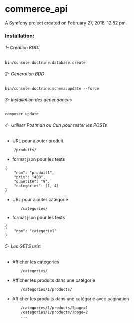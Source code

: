 commerce_api
=============

A Symfony project created on February 27, 2018, 12:52 pm.


### Installation:
###### 1- Creation BDD:
```
bin/console doctrine:database:create
```
###### 2- Géneration BDD
```
bin/console doctrine:schema:update --force
```
###### 3- Installation des dépendances
```
composer update
```
###### 4- Utiliser Postman ou Curl pour tester les POSTs
*   URL pour ajouter produit
```
    /produits/
```
*   format json pour les tests
```
{
	"nom": "produit1",
	"prix": "400",
	"quantite": "9",
	"categories": [1, 4]
}
```
*   URL pour ajouter categorie
```    
       /categories/
```
*   format json pour les tests
```
{
	"nom": "categorie1"
}
```
###### 5- Les GETS urls:
*   Afficher les categories
```
       /categories/
```
*   Afficher les produits dans une catégorie
```
       /categories/1/products/
```
*   Afficher les produits dans une catégorie avec pagination
```
       /categories/1/products/?page=1
       /categories/1/products/?page=2
       ...
```
